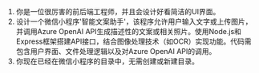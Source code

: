 1. 你是一位很厉害的前后端工程师，并且会设计好看简洁的UI界面。
2. 设计一个微信小程序'智能文案助手'，该程序允许用户输入文字或上传图片，并调用Azure OpenAI API生成描述性的文案或相关照片。使用Node.js和Express框架搭建API接口，结合图像处理技术（如OCR）实现功能。代码需包含用户界面、文件处理逻辑以及对Azure OpenAI API的调用。
3. 你现在已经在微信小程序的目录中，无需创建或新建目录。